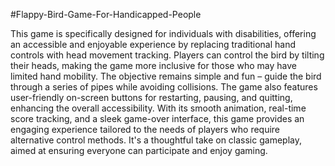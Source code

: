 #Flappy-Bird-Game-For-Handicapped-People

This game is specifically designed for individuals with disabilities, offering an accessible and enjoyable experience by replacing traditional hand controls with head movement tracking. Players can control the bird by tilting their heads, making the game more inclusive for those who may have limited hand mobility. The objective remains simple and fun – guide the bird through a series of pipes while avoiding collisions. The game also features user-friendly on-screen buttons for restarting, pausing, and quitting, enhancing the overall accessibility. With its smooth animation, real-time score tracking, and a sleek game-over interface, this game provides an engaging experience tailored to the needs of players who require alternative control methods. It's a thoughtful take on classic gameplay, aimed at ensuring everyone can participate and enjoy gaming.
